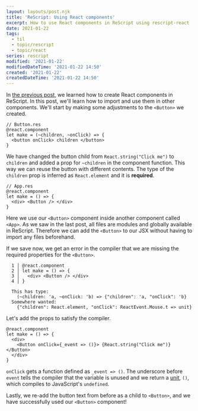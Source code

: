 ```yaml
---
layout: layouts/post.njk
title: 'ReScript: Using React components'
excerpt: How to use React components in ReScript using rescript-react
date: 2021-01-22
tags:
  - til
  - topic/rescript
  - topic/react
series: rescript
modified: '2021-01-22'
modifiedDateTime: '2021-01-22 14:50'
created: '2021-01-22'
createdDateTime: '2021-01-22 14:50'
---
```


In [the previous post](/posts/create-a-rescript-react-component/), we learned how to create React components in ReScript.
In this post, we'll learn how to import and use them in other components. We'll
start by making some adjustments to the `<Button>` we created.

```reason
// Button.res
@react.component
let make = (~children, ~onClick) => {
  <button onClick> children </button>
}
```

We have changed the button child from `React.string("Click me")` to `children`
and added a prop for `~children` in the component function. This way we can
reuse the button with different contents. The type of the `children` prop is inferred as
`React.element` and it is **required**.

```reason
// App.res
@react.component
let make = () => {
  <div> <Button /> </div>
}
```

Here we use our `<Button>` component inside another component called `<App>`. As we saw in the
last post, all files are modules and globally available in ReScript.
Therefore we can add the `<Button>` to our JSX without having to import any
files beforehand.

If we save now, we get an error in the compiler that we are missing the
required properties for the `<Button>`.

```reason
  1 │ @react.component
  2 │ let make = () => {
  3 │   <div> <Button /> </div>
  4 │ }

  This has type:
    (~children: 'a, ~onClick: 'b) => {"children": 'a, "onClick": 'b}
  Somewhere wanted:
    {"children": React.element, "onClick": ReactEvent.Mouse.t => unit}
```

Let's add the props to satisfy the compiler.

```reason
@react.component
let make = () => {
  <div>
    <Button onClick={_event => ()}> {React.string("Click me")} </Button>
  </div>
}
```

`onClick` gets a function defined as `_event => ()`. The underscore before
`event` tells the compiler that the variable is unused and we return a [unit](https://rescript-lang.org/docs/manual/latest/primitive-types#unit), `()`, which compiles to JavaScript's `undefined`.

Lastly, we re-add the button text from before as a child to `<Button>`, and we
have successfully used our `<Button>` component!
